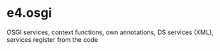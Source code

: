 # e4.osgi
OSGI services, context functions, own annotations, DS services (XML), services register from the code
